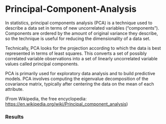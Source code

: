 # Principal-Component-Analysis

In statistics, principal components analysis (PCA) is a technique used to describe a data set in terms of new uncorrelated variables (“components”). Components are ordered by the amount of original variance they describe, so the technique is useful for reducing the dimensionality of a data set.

Technically, PCA looks for the projection according to which the data is best represented in terms of least squares. This converts a set of possibly correlated variable observations into a set of linearly uncorrelated variable values called principal components.

PCA is primarily used for exploratory data analysis and to build predictive models. PCA involves computing the eigenvalue decomposition of the covariance matrix, typically after centering the data on the mean of each attribute.

(From Wikipedia, the free encyclopedia: https://en.wikipedia.org/wiki/Principal_component_analysis)

### Results

